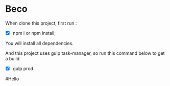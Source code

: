 # Beco
When clone this project, first run :
- [x] npm i or npm install;

You will install all dependencies.

And this project uses gulp task-manager, so run this command below to get a build 
- [x] gulp prod

#Hello 
